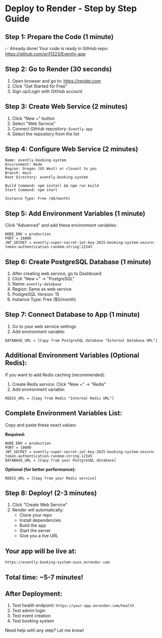 # Deploy to Render - Step by Step Guide

## Step 1: Prepare the Code (1 minute)
✅ Already done! Your code is ready in GitHub repo: https://github.com/sri11223/Evently-app

## Step 2: Go to Render (30 seconds)
1. Open browser and go to: https://render.com
2. Click "Get Started for Free" 
3. Sign up/Login with GitHub account

## Step 3: Create Web Service (2 minutes)
1. Click "New +" button
2. Select "Web Service"
3. Connect GitHub repository: `Evently-app`
4. Select the repository from the list

## Step 4: Configure Web Service (2 minutes)
```
Name: evently-booking-system
Environment: Node
Region: Oregon (US West) or closest to you
Branch: main
Root Directory: evently-booking-system

Build Command: npm install && npm run build
Start Command: npm start

Instance Type: Free ($0/month)
```

## Step 5: Add Environment Variables (1 minute)
Click "Advanced" and add these environment variables:
```
NODE_ENV = production
PORT = 10000
JWT_SECRET = evently-super-secret-jwt-key-2025-booking-system-secure-token-authentication-random-string-12345
```

## Step 6: Create PostgreSQL Database (1 minute)
1. After creating web service, go to Dashboard
2. Click "New +" → "PostgreSQL" 
3. Name: `evently-database`
4. Region: Same as web service
5. PostgreSQL Version: 15
6. Instance Type: Free ($0/month)

## Step 7: Connect Database to App (1 minute)
1. Go to your web service settings
2. Add environment variable:
```
DATABASE_URL = [Copy from PostgreSQL database "External Database URL"]
```

## Additional Environment Variables (Optional Redis):
If you want to add Redis caching (recommended):
1. Create Redis service: Click "New +" → "Redis"
2. Add environment variable:
```
REDIS_URL = [Copy from Redis "Internal Redis URL"]
```

## Complete Environment Variables List:
Copy and paste these exact values:

**Required:**
```
NODE_ENV = production
PORT = 10000  
JWT_SECRET = evently-super-secret-jwt-key-2025-booking-system-secure-token-authentication-random-string-12345
DATABASE_URL = [Copy from your PostgreSQL database]
```

**Optional (for better performance):**
```
REDIS_URL = [Copy from your Redis service]
```

## Step 8: Deploy! (2-3 minutes)
1. Click "Create Web Service"
2. Render will automatically:
   - Clone your repo
   - Install dependencies
   - Build the app
   - Start the server
   - Give you a live URL

## Your app will be live at:
`https://evently-booking-system-xxxx.onrender.com`

## Total time: ~5-7 minutes!

## After Deployment:
1. Test health endpoint: `https://your-app.onrender.com/health`
2. Test admin login
3. Test event creation
4. Test booking system

Need help with any step? Let me know!